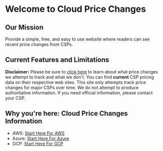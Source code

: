 # Welcome to Cloud Price Changes

## Our Mission

Provide a simple, free, and easy to use website where readers can see recent price changes from CSPs. 

## Current Features and Limitations

**Disclaimer:** Please be sure to [click here](currentfeatures.md) to learn about what price changes we attempt to track and what we don't.  You can find **current** CSP pricing data on their respective web sites. This site only attempts track price changes for major CSPs over time. We do not attempt to produce authoritative information. If you need official information, please contact your CSP.

## Why you're here: Cloud Price Changes Information

* AWS: [Start Here For AWS](aws.md)
* Azure: [Start Here For Azure](azure.md)
* GCP: [Start Here For GCP](gcp.md)

